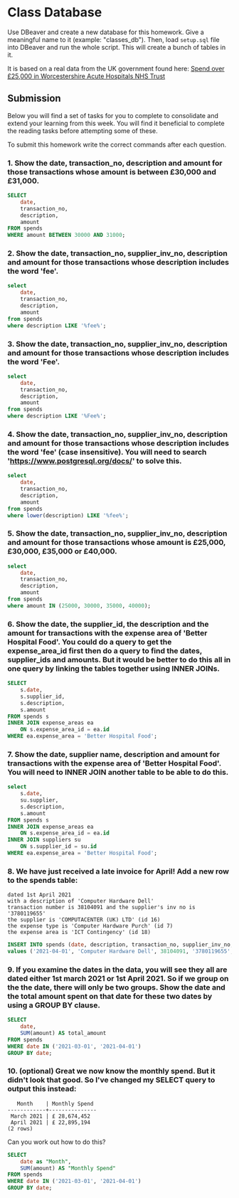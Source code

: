 # Class Database
Use DBeaver and create a new database for this homework. Give a meaningful name to it (example: "classes_db").
Then, load `setup.sql` file into DBeaver and run the whole script. This will create a bunch of tables in it.

It is based on a real data from the UK government found here: [Spend over £25,000 in Worcestershire Acute Hospitals NHS Trust](https://data.gov.uk/dataset/72eaec8e-0d32-4041-a553-87b852abee64/spend-over-25-000-in-worcestershire-acute-hospitals-nhs-trust)

## Submission

Below you will find a set of tasks for you to complete to consolidate and extend your learning from this week. 
You will find it beneficial to complete the reading tasks before attempting some of these.

To submit this homework write the correct commands after each question.

### 1. Show the date, transaction_no, description and amount for those transactions whose amount is between £30,000 and £31,000.
```sql
SELECT 
    date,
    transaction_no,
    description,
    amount 
FROM spends 
WHERE amount BETWEEN 30000 AND 31000;
```

### 2. Show the date, transaction_no, supplier_inv_no, description and amount for those transactions whose description includes the word 'fee'.
```sql
select 
    date,
    transaction_no,
    description,
    amount 
from spends
where description LIKE '%fee%';
```

### 3. Show the date, transaction_no, supplier_inv_no, description and amount for those transactions whose description includes the word 'Fee'.
```sql
select 
    date,
    transaction_no,
    description,
    amount 
from spends
where description LIKE '%Fee%';
```

### 4. Show the date, transaction_no, supplier_inv_no, description and amount for those transactions whose description includes the word 'fee' (case insensitive). You will need to search 'https://www.postgresql.org/docs/' to solve this.
```sql
select 
    date,
    transaction_no,
    description,
    amount 
from spends
where lower(description) LIKE '%fee%';
```

### 5. Show the date, transaction_no, supplier_inv_no, description and amount for those transactions whose amount is £25,000, £30,000, £35,000 or £40,000.
```sql
select 
    date,
    transaction_no,
    description,
    amount 
from spends
where amount IN (25000, 30000, 35000, 40000);
```

### 6. Show the date, the supplier_id, the description and the amount for transactions with the expense area of 'Better Hospital Food'. You could do a query to get the expense_area_id first then do a query to find the dates, supplier_ids and amounts. But it would be better to do this all in one query by linking the tables together using INNER JOINs.
```sql
SELECT 
    s.date,
    s.supplier_id,
    s.description,
    s.amount
FROM spends s
INNER JOIN expense_areas ea 
    ON s.expense_area_id = ea.id
WHERE ea.expense_area = 'Better Hospital Food';
```

### 7. Show the date, supplier name, description and amount for transactions with the expense area of 'Better Hospital Food'. You will need to INNER JOIN another table to be able to do this.
```sql
select 
    s.date,
    su.supplier,
    s.description,
    s.amount
FROM spends s
INNER JOIN expense_areas ea 
    ON s.expense_area_id = ea.id
INNER JOIN suppliers su 
    ON s.supplier_id = su.id
WHERE ea.expense_area = 'Better Hospital Food';
```

### 8. We have just received a late invoice for April! Add a new row to the spends table:
    dated 1st April 2021
    with a description of 'Computer Hardware Dell'
    transaction number is 38104091 and the supplier's inv no is '3780119655'
    the supplier is 'COMPUTACENTER (UK) LTD' (id 16)
    the expense type is 'Computer Hardware Purch' (id 7)
    the expense area is 'ICT Contingency' (id 18)
```sql
INSERT INTO spends (date, description, transaction_no, supplier_inv_no, supplier_id, expense_type_id, expense_area_id, amount)
values ('2021-04-01', 'Computer Hardware Dell', 38104091, '3780119655', 16, 7, 18, 0);
```

### 9. If you examine the dates in the data, you will see they all are dated either 1st march 2021 or 1st April 2021. So if we group on the the date, there will only be two groups. Show the date and the total amount spent on that date for these two dates by using a GROUP BY clause.
```sql
SELECT
    date,
    SUM(amount) AS total_amount
FROM spends
WHERE date IN ('2021-03-01', '2021-04-01')
GROUP BY date;
```

### 10. (optional) Great we now know the monthly spend. But it didn't look that good. So I've changed my SELECT query to output this instead:
```
   Month    | Monthly Spend 
------------+---------------
 March 2021 | £ 28,674,452
 April 2021 | £ 22,895,194
(2 rows)
```
Can you work out how to do this?

```sql
SELECT 
    date as "Month",
    SUM(amount) AS "Monthly Spend"
FROM spends
WHERE date IN ('2021-03-01', '2021-04-01')
GROUP BY date;
```


